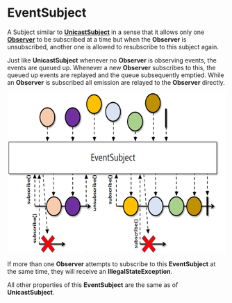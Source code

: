# EventSubject

A Subject similar to <a href="http://reactivex.io/RxJava/javadoc/io/reactivex/subjects/UnicastSubject.html">**UnicastSubject**</a>
in a sense that it allows only one <a href="http://reactivex.io/RxJava/javadoc/io/reactivex/Observer.html">**Observer**</a>
to be subscribed at a time but when the **Observer** is unsubscribed, another one is allowed to resubscribe to this subject again.

Just like **UnicastSubject** whenever no **Observer** is observing events, the events are queued up. Whenever a new **Observer**
subscribes to this, the queued up events are replayed and the queue subsequently emptied. While an **Observer** is subscribed
all emission are relayed to the **Observer** directly.

<img width="640" height="370" src="EventSubject.png" alt="">

If more than one **Observer** attempts to subscribe to this **EventSubject** at the same time, they will receive an
**IllegalStateException**.

All other properties of this **EventSubject** are the same as of **UnicastSubject**.
